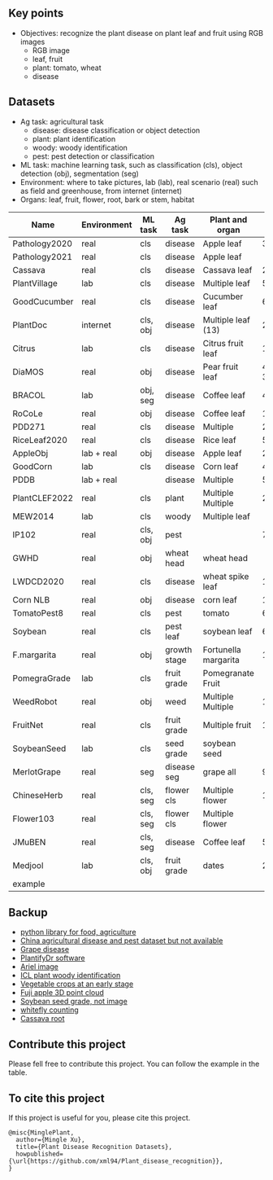 ## Key points
* Objectives: recognize the plant disease on plant leaf and fruit using RGB images
  * RGB image
  * leaf, fruit
  * plant: tomato, wheat
  * disease

## Datasets
* Ag task: agricultural task
  * disease: disease classification or object detection
  * plant: plant identification
  * woody: woody identification
  * pest: pest detection or classification
* ML task: machine learning task, such as classification (cls), object detection (obj), segmentation (seg)
* Environment: where to take pictures, lab (lab), real scenario (real) such as field and greenhouse, from internet (internet) 
* Organs: leaf, fruit, flower, root, bark or stem, habitat

| Name          | Environment | ML task  | Ag task      | Plant and organ      | img         | class  | Paper                                                                                           | Dataset                                                                                          |
|---------------|-------------|----------|--------------|----------------------|-------------|--------|-------------------------------------------------------------------------------------------------|--------------------------------------------------------------------------------------------------|
| Pathology2020 | real        | cls      | disease      | Apple leaf           | 3,642       | 3      | [Paper](https://bsapubs.onlinelibrary.wiley.com/doi/pdfdirect/10.1002/aps3.11390)               | [Dataset](https://www.kaggle.com/competitions/plant-pathology-2020-fgvc7/data)                   |
| Pathology2021 | real        | cls      | disease      | Apple leaf           |             |        |                                                                                                 | [Dataset](https://www.kaggle.com/competitions/plant-pathology-2021-fgvc8/leaderboard?tab=public) |
| Cassava       | real        | cls      | disease      | Cassava leaf         | 21,397      | 5      | [Paper](https://www.frontiersin.org/articles/10.3389/fpls.2017.01852/full)                      | [Dataset](https://www.kaggle.com/competitions/cassava-leaf-disease-classification/data)          |
| PlantVillage  | lab         | cls      | disease      | Multiple leaf        | 54,305      | 38     | [Paper](https://arxiv.org/abs/1511.08060)                                                       | [Dataset](https://github.com/spMohanty/PlantVillage-Dataset/tree/master/raw/color)               |
| GoodCucumber  | real        | cls      | disease      | Cucumber leaf        | 691         | 2      |                                                                                                 | [Dataset](https://www.kaggle.com/datasets/kareem3egm/cucumber-plant-diseases-dataset)            |
| PlantDoc      | internet    | cls, obj | disease      | Multiple leaf (13)   | 2,598       | 17     | [Paper](https://dl.acm.org/doi/pdf/10.1145/3371158.3371196)                                     | [Dataset](https://github.com/pratikkayal/PlantDoc-Dataset)                                       |
| Citrus        | lab         | cls      | disease      | Citrus fruit leaf    | 105 + 609   | 5 + 5  | [Paper](https://www.sciencedirect.com/science/article/pii/S2352340919306948?via%3Dihub)         | [Dataset](https://data.mendeley.com/datasets/3f83gxmv57/2)                                       |
| DiaMOS        | real        | obj      | disease      | Pear fruit leaf      | 499 + 3,006 | 4      | [Paper](https://doi.org/10.5281/zenodo.5557313)                                                 | [Dataset](https://doi.org/10.5281/zenodo.5557313)                                                |
| BRACOL        | lab         | obj, seg | disease      | Coffee leaf          | 4,407       | 4      | [Paper](https://arxiv.org/abs/1907.11561)                                                       | [Dataset](https://data.mendeley.com/datasets/yy2k5y8mxg/1)                                       |
| RoCoLe        | real        | obj      | disease      | Coffee leaf          | 1,560       | 2      | [Paper](https://www.sciencedirect.com/science/article/pii/S2352340919307693?via%3Dihub)         | [Dataset](https://data.mendeley.com/datasets/c5yvn32dzg/2)                                       |
| PDD271        | real        | cls      | disease      | Multiple             | 220,592     | 271    | [Paper](https://ieeexplore.ieee.org/stamp/stamp.jsp?arnumber=9325065&tag=1)                     |                                                                                                  |
| RiceLeaf2020  | real        | cls      | disease      | Rice leaf            | 5,932       | 4      | [Paper](https://www.sciencedirect.com/science/article/pii/S0168169919326997)                    | [Dataset](https://data.mendeley.com/datasets/fwcj7stb8r/1)                                       |
| AppleObj      | lab + real  | obj      | disease      | Apple leaf           | 26,377      | 5      | [Paper](https://cdmd.cnki.com.cn/Article/CDMD-10712-1019901670.htm)                             | [Dataset](https://aistudio.baidu.com/aistudio/datasetdetail/11591)                               |
| GoodCorn      | lab         | cls      | disease      | Corn leaf            | 4,117       | 2      |                                                                                                 | [Dataset](https://www.kaggle.com/datasets/rabbityashow/corn-leaf-diseasesnlb)                    |
| PDDB          | lab + real  |          | disease      | Multiple             | 50,000      | 171    | [Paper](https://www.sciencedirect.com/science/article/pii/S1537511018307797)                    | [Dataset](https://www.digipathos-rep.cnptia.embrapa.br/jspui/)                                   |
| PlantCLEF2022 | real        | cls      | plant        | Multiple Multiple    | 2,885,052   | 80,000 | [Paper](https://www.aicrowd.com/challenges/lifeclef-2022-plant#citations)                       | [Dataset](https://www.imageclef.org/PlantCLEF2022)                                               | 
| MEW2014       | lab         | cls      | woody        | Multiple leaf        |             | 151    | [Paper](https://www.sciencedirect.com/science/article/pii/S1537511013000731)                    | [Dataset](http://zoi.utia.cas.cz/node/662)                                                       | 
| IP102         | real        | cls, obj | pest         |                      | 75,000      | 102    | [Paper](https://ieeexplore.ieee.org/document/8954351)                                           | [Dataset](https://github.com/xpwu95/IP102)                                                       |
| GWHD          | real        | obj      | wheat head   | wheat head           |             |        | [Paper](https://arxiv.org/abs/2005.02162)                                                       | [Dataet](https://www.kaggle.com/competitions/global-wheat-detection/data)                        |
| LWDCD2020     | real        | cls      | disease      | wheat spike leaf     | 12,160      | 10     | [Paper](https://www.sciencedirect.com/science/article/pii/S2352914821001313)                    | [Dataset](https://github.com/lakshaygoyal425/Wheat-Disease-Detection)                            |
| Corn NLB      | real        | obj      | disease      | corn leaf            | 18,222      | 2      |                                                                                                 | [Dataset](https://osf.io/p67rz/)                                                                 |
| TomatoPest8   | real        | cls      | pest         | tomato               | 609         | 8      |                                                                                                 | [Dataset](https://data.mendeley.com/datasets/s62zm6djd2/1)                                       |
| Soybean       | real        | cls      | pest leaf    | soybean leaf         | 6,410       | 3      | [Paper](https://www.sciencedirect.com/science/article/pii/S2352340921010313?via%3Dihub)         | [Dataset](https://data.mendeley.com/datasets/bycbh73438/1)                                       |
| F.margarita   | real        | obj      | growth stage | Fortunella margarita | 1,031       | 3      | [Paper](https://www.sciencedirect.com/science/article/pii/S2352340921005771?via%3Dihub)         | [Dataset](https://data.mendeley.com/datasets/wnv4bszczz/1)                                       |
| PomegraGrade  | lab         | cls      | fruit grade  | Pomegranate Fruit    |             | 3      | [paper](https://doi.org/10.1016/j.dib.2021.107249)                                              | [Dataset](https://www.kaggle.com/datasets/kumararun37/pomegranate-fruit-dataset)                 |
| WeedRobot     | real        | obj      | weed         | Multiple Multiple    | 1,118       |        | [Paper](https://www.sciencedirect.com/science/article/pii/S2352340920307277?via%3Dihub )        | [Dataset](https://data.mendeley.com/datasets/nj4vtk4tt6/1)                                       |
| FruitNet      | real        | cls      | fruit grade  | Multiple fruit       | 19,526      | 3      | [Paper](https://www.sciencedirect.com/science/article/pii/S2352340921009616?via%3Dihub)         | [Dataset](https://data.mendeley.com/datasets/b6fftwbr2v/1)                                       |
| SoybeanSeed   | lab         | cls      | seed grade   | soybean seed         |             |        | [Paper](https://www.sciencedirect.com/science/article/pii/S2352340919300010?via%3Dihub)         |                                                                                                  |
| MerlotGrape   | real        | seg      | disease seg  | grape all            | 99          | 7      | [Paper](https://www.sciencedirect.com/science/article/pii/S2352340921005345?via%3Dihub)         | [Dataset](https://www.sciencedirect.com/science/article/pii/S2352340921005345?via%3Dihub)        |
| ChineseHerb   | real        | cls, seg | flower cls   | Multiple flower      | 1,716       | 12     | [Paper](https://www.sciencedirect.com/science/article/pii/S2352340921009306?via%3Dihub#fig0001) | [Dataset](https://doi.org/10.17632/r3z6vp396m.1)                                                 |
| Flower103     | real        | cls, seg | flower cls   | Multiple flower      |             | 103    | [Paper](https://ieeexplore.ieee.org/document/4756141)                                           |                                                                                                  |
| JMuBEN        | real        | cls, seg | disease      | Coffee leaf          | 58,555      | 5      | [Paper](https://www.sciencedirect.com/science/article/pii/S2352340921004261?via%3Dihub)         | [Dataset](https://www.sciencedirect.com/science/article/pii/S2352340921004261?via%3Dihub)        |
| Medjool       | lab         | cls, obj | fruit grade  | dates                | 2,576       | 3      | [Paper](https://www.sciencedirect.com/science/article/pii/S2352340921004005?via%3Dihub)         | [Dataset](http://dx.doi.org/10.17632/872xk9npmz.1)                                               |
| example       |             |          |              |                      |             |        |                                                                                                 |                                                                                                  |

 
## Backup
* [python library for food, agriculture](https://github.com/Project-AgML/AgML)
* [China agricultural disease and pest dataset but not available](http://www.icgroupcas.cn/website_bchtk/tuku_jiangdou.html)
* [Grape disease](https://link.springer.com/chapter/10.1007/978-3-031-06430-2_32)
* [PlantifyDr software](https://www.kaggle.com/datasets/lavaman151/plantifydr-dataset)
* [Ariel image](https://arxiv.org/pdf/2004.09754.pdf)
* [ICL plant woody identification](https://ieeexplore.ieee.org/document/6257486)
* [Vegetable crops at an early stage](https://www.sciencedirect.com/science/article/pii/S2352340922002463?via%3Dihub)
* [Fuji apple 3D point cloud](https://doi.org/10.1016/j.dib.2021.107629)
* [Soybean seed grade, not image](https://www.sciencedirect.com/science/article/pii/S2352340919300010?via%3Dihub)
* [whitefly counting](https://doi.org/10.1016/j.dib.2022.107911)
* [Cassava root](https://doi.org/10.1016/j.dib.2020.106170)


## Contribute this project
Please fell free to contribute this project.
You can follow the example in the table.

## To cite this project
If this project is useful for you, please cite this project.
```
@misc{MinglePlant,
  author={Mingle Xu},
  title={Plant Disease Recognition Datasets},
  howpublished={\url{https://github.com/xml94/Plant_disease_recognition}},
}
```
